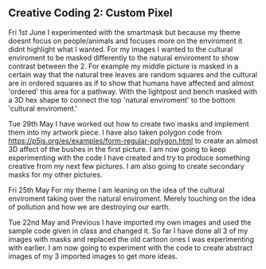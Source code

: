 ## Creative Coding 2: Custom Pixel

Fri 1st June
I experimented with the smartmask but because my theme doesnt focus on people/animals and focuses more on the enviroment it didnt highlight
what I wanted. For my images I wanted to the cultural enviroment to be masked differently to the natural enviroment to show contrast
between the 2. For example my middle picture is masked in a certain way that the natural tree leaves are random squares and the cultural
are in ordered squares as if to show that humans have affected and almost 'ordered' this area for a pathway. With the lightpost and
bench masked with a 3D hex shape to connect the top 'natural enviroment' to the bottom 'cultural enviroment.'

Tue 29th May
I have worked out how to create two masks and implement them into my artwork piece. I have also taken polygon code from 
https://p5js.org/es/examples/form-regular-polygon.html to create an almost 3D affect of the bushes in the first picture.
I am now going to keep experimenting with the code I have created and try to produce something creative from my next few pictures.
I am also going to create secondary masks for my other pictures.

Fri 25th May
For my theme I am leaning on the idea of the cultural enviroment taking over the natural enviroment. Merely touching on the idea of pollution and how we are destroying our earth.

Tue 22nd May and Previous
I have imported my own images and used the sample code given in class and changed it. So far I have done all 3 of my images with masks and replaced the old cartoon ones I was experimenting with earlier. I am now going to experiment with the code to create abstract images of my 3 imported images to get more ideas.
